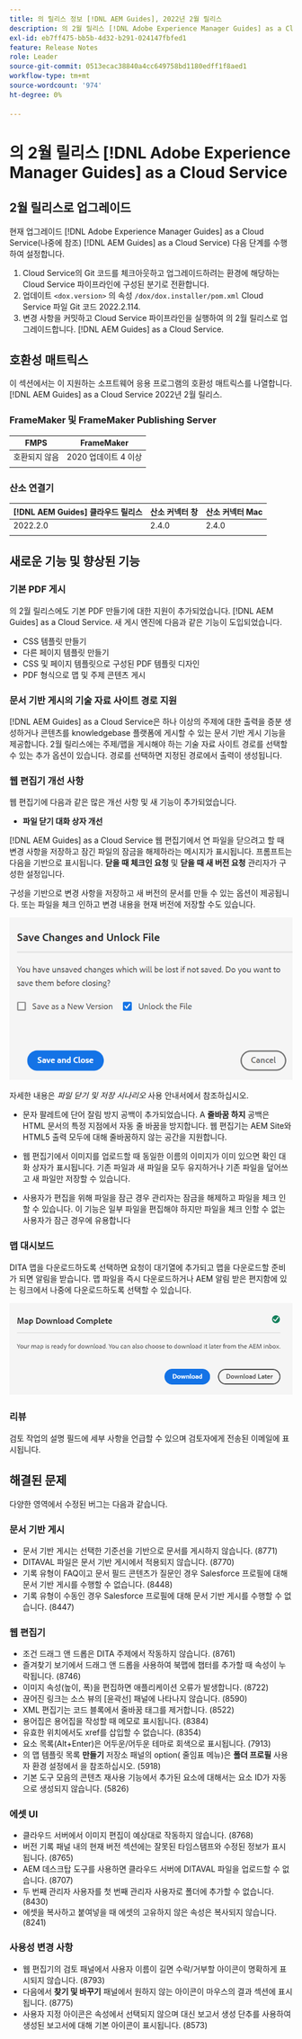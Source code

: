 ```yaml
---
title: 의 릴리스 정보 [!DNL AEM Guides], 2022년 2월 릴리스
description: 의 2월 릴리스 [!DNL Adobe Experience Manager Guides] as a Cloud Service
exl-id: eb7ff475-bb5b-4d32-b291-024147fbfed1
feature: Release Notes
role: Leader
source-git-commit: 0513ecac38840a4cc649758bd1180edff1f8aed1
workflow-type: tm+mt
source-wordcount: '974'
ht-degree: 0%

---
```


# 의 2월 릴리스 [!DNL Adobe Experience Manager Guides] as a Cloud Service

## 2월 릴리스로 업그레이드

현재 업그레이드 [!DNL Adobe Experience Manager Guides] as a Cloud Service(나중에 참조) [!DNL AEM Guides] as a Cloud Service) 다음 단계를 수행하여 설정합니다.
1. Cloud Service의 Git 코드를 체크아웃하고 업그레이드하려는 환경에 해당하는 Cloud Service 파이프라인에 구성된 분기로 전환합니다.
1. 업데이트 `<dox.version>` 의 속성 `/dox/dox.installer/pom.xml` Cloud Service 파일 Git 코드 2022.2.114.
1. 변경 사항을 커밋하고 Cloud Service 파이프라인을 실행하여 의 2월 릴리스로 업그레이드합니다. [!DNL AEM Guides] as a Cloud Service.

## 호환성 매트릭스

이 섹션에서는 이 지원하는 소프트웨어 응용 프로그램의 호환성 매트릭스를 나열합니다. [!DNL AEM Guides] as a Cloud Service 2022년 2월 릴리스.

### FrameMaker 및 FrameMaker Publishing Server

| FMPS | FrameMaker |
| --- | --- |
| 호환되지 않음 | 2020 업데이트 4 이상 |
| | |


### 산소 연결기

| [!DNL AEM Guides] 클라우드 릴리스 | 산소 커넥터 창 | 산소 커넥터 Mac |
| --- | --- | --- |
| 2022.2.0 | 2.4.0 | 2.4.0 |
|  |  |  |


## 새로운 기능 및 향상된 기능

### 기본 PDF 게시

의 2월 릴리스에도 기본 PDF 만들기에 대한 지원이 추가되었습니다. [!DNL AEM Guides] as a Cloud Service. 새 게시 엔진에 다음과 같은 기능이 도입되었습니다.
* CSS 템플릿 만들기
* 다른 페이지 템플릿 만들기
* CSS 및 페이지 템플릿으로 구성된 PDF 템플릿 디자인
* PDF 형식으로 맵 및 주제 콘텐츠 게시

### 문서 기반 게시의 기술 자료 사이트 경로 지원

[!DNL AEM Guides] as a Cloud Service은 하나 이상의 주제에 대한 출력을 증분 생성하거나 콘텐츠를 knowledgebase 플랫폼에 게시할 수 있는 문서 기반 게시 기능을 제공합니다. 2월 릴리스에는 주제/맵을 게시해야 하는 기술 자료 사이트 경로를 선택할 수 있는 추가 옵션이 있습니다. 경로를 선택하면 지정된 경로에서 출력이 생성됩니다.

### 웹 편집기 개선 사항

웹 편집기에 다음과 같은 많은 개선 사항 및 새 기능이 추가되었습니다.

* **파일 닫기 대화 상자 개선**

[!DNL AEM Guides] as a Cloud Service 웹 편집기에서 연 파일을 닫으려고 할 때 변경 사항을 저장하고 잠긴 파일의 잠금을 해제하라는 메시지가 표시됩니다. 프롬프트는 다음을 기반으로 표시됩니다. **닫을 때 체크인 요청** 및 **닫을 때 새 버전 요청** 관리자가 구성한 설정입니다.

구성을 기반으로 변경 사항을 저장하고 새 버전의 문서를 만들 수 있는 옵션이 제공됩니다. 또는 파일을 체크 인하고 변경 내용을 현재 버전에 저장할 수도 있습니다.

![파일 닫기](assets/file-close-save-changes-unlock.png)

자세한 내용은 *파일 닫기 및 저장 시나리오* 사용 안내서에서 참조하십시오.

* 문자 팔레트에 단어 잘림 방지 공백이 추가되었습니다.  A **줄바꿈 하지** 공백은 HTML 문서의 특정 지점에서 자동 줄 바꿈을 방지합니다. 웹 편집기는 AEM Site와 HTML5 출력 모두에 대해 줄바꿈하지 않는 공간을 지원합니다.

* 웹 편집기에서 이미지를 업로드할 때 동일한 이름의 이미지가 이미 있으면 확인 대화 상자가 표시됩니다. 기존 파일과 새 파일을 모두 유지하거나 기존 파일을 덮어쓰고 새 파일만 저장할 수 있습니다.

* 사용자가 편집을 위해 파일을 잠근 경우 관리자는 잠금을 해제하고 파일을 체크 인할 수 있습니다. 이 기능은 일부 파일을 편집해야 하지만 파일을 체크 인할 수 없는 사용자가 잠근 경우에 유용합니다

### 맵 대시보드

DITA 맵을 다운로드하도록 선택하면 요청이 대기열에 추가되고 맵을 다운로드할 준비가 되면 알림을 받습니다. 맵 파일을 즉시 다운로드하거나 AEM 알림 받은 편지함에 있는 링크에서 나중에 다운로드하도록 선택할 수 있습니다.

![맵 다운로드](assets/download-map-prompt.png)

### 리뷰

검토 작업의 설명 필드에 세부 사항을 언급할 수 있으며 검토자에게 전송된 이메일에 표시됩니다.

## 해결된 문제

다양한 영역에서 수정된 버그는 다음과 같습니다.

### 문서 기반 게시

* 문서 기반 게시는 선택한 기준선을 기반으로 문서를 게시하지 않습니다. (8771)
* DITAVAL 파일은 문서 기반 게시에서 적용되지 않습니다. (8770)
* 기록 유형이 FAQ이고 문서 필드 콘텐츠가 질문인 경우 Salesforce 프로필에 대해 문서 기반 게시를 수행할 수 없습니다. (8448)
* 기록 유형이 수동인 경우 Salesforce 프로필에 대해 문서 기반 게시를 수행할 수 없습니다. (8447)

### 웹 편집기

* 조건 드래그 앤 드롭은 DITA 주제에서 작동하지 않습니다. (8761)
* 즐겨찾기 보기에서 드래그 앤 드롭을 사용하여 북맵에 챕터를 추가할 때 속성이 누락됩니다. (8746)
* 이미지 속성(높이, 폭)을 편집하면 애플리케이션 오류가 발생합니다. (8722)
* 끊어진 링크는 소스 뷰의 [윤곽선] 패널에 나타나지 않습니다. (8590)
* XML 편집기는 코드 블록에서 줄바꿈 태그를 제거합니다. (8522)
* 용어집은 용어집을 작성할 때 메모로 표시됩니다. (8384)
* 유효한 위치에서도 xref를 삽입할 수 없습니다. (8354)
* 요소 목록(Alt+Enter)은 어두운/어두운 테마로 회색으로 표시됩니다. (7913)
* 의 맵 템플릿 목록 **만들기** 저장소 패널의 option( 줄임표 메뉴)은 **폴더 프로필** 사용자 환경 설정에서 을 참조하십시오. (5918)
* 기본 도구 모음의 콘텐츠 재사용 기능에서 추가된 요소에 대해서는 요소 ID가 자동으로 생성되지 않습니다. (5826)

### 에셋 UI

* 클라우드 서버에서 이미지 편집이 예상대로 작동하지 않습니다. (8768)
* 버전 기록 패널 내의 현재 버전 섹션에는 잘못된 타임스탬프와 수정된 정보가 표시됩니다. (8765)
* AEM 데스크탑 도구를 사용하면 클라우드 서버에 DITAVAL 파일을 업로드할 수 없습니다. (8707)
* 두 번째 관리자 사용자를 첫 번째 관리자 사용자로 폴더에 추가할 수 없습니다. (8430)
* 에셋을 복사하고 붙여넣을 때 에셋의 고유하지 않은 속성은 복사되지 않습니다. (8241)

### 사용성 변경 사항

* 웹 편집기의 검토 패널에서 사용자 이름이 길면 수락/거부할 아이콘이 명확하게 표시되지 않습니다. (8793)
* 다음에서 **찾기 및 바꾸기** 패널에서 원하지 않는 아이콘이 마우스의 결과 섹션에 표시됩니다. (8775)
* 사용자 지정 아이콘은 속성에서 선택되지 않으며 대신 보고서 생성 단추를 사용하여 생성된 보고서에 대해 기본 아이콘이 표시됩니다. (8573)
